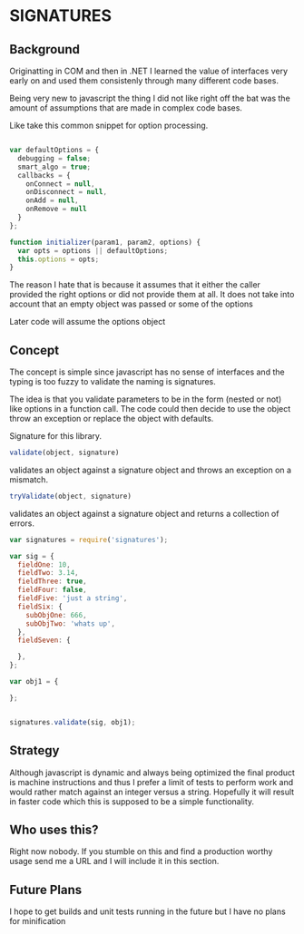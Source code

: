 
# SIGNATURES

## Background

Originatting in COM and then in .NET I learned the value of interfaces very early on and used them consistenly through many different code bases.

Being very new to javascript the thing I did not like right off the bat was the amount of assumptions that are made in complex code bases.

Like take this common snippet for option processing.

```javascript

var defaultOptions = {
  debugging = false;
  smart_algo = true;
  callbacks = {
    onConnect = null,
    onDisconnect = null,
    onAdd = null,
    onRemove = null
  }
};

function initializer(param1, param2, options) {
  var opts = options || defaultOptions;
  this.options = opts;
}
```

The reason I hate that is because it assumes that it either the caller provided the right options or did not provide them at all.  It does not take into account that an empty object was passed or some of the options

Later code will assume the options object

## Concept

The concept is simple since javascript has no sense of interfaces and the typing is too fuzzy to validate the naming is signatures.

The idea is that you validate parameters to be in the form (nested or not) like options in a function call.  The code could then decide to use the object throw an exception or replace the object with defaults.


Signature for this library.

```javascript
validate(object, signature)  
```

validates an object against a signature object and throws an exception on a mismatch.

```javascript
tryValidate(object, signature)
```

validates an object against a signature object and returns a collection of errors.

```javascript
var signatures = require('signatures');

var sig = {
  fieldOne: 10,
  fieldTwo: 3.14,
  fieldThree: true,
  fieldFour: false,
  fieldFive: 'just a string',
  fieldSix: {
    subObjOne: 666,
    subObjTwo: 'whats up',
  },
  fieldSeven: {

  },
};

var obj1 = {

};


signatures.validate(sig, obj1);
```
## Strategy

Although javascript is dynamic and always being optimized the final product is machine instructions and thus I prefer a limit of tests to perform work and would rather match against an integer versus a string.  Hopefully it will result in faster code which this is supposed to be a simple functionality.

## Who uses this?

Right now nobody.  If you stumble on this and find a production worthy usage send me a URL and I will include it in this section.

## Future Plans

I hope to get builds and unit tests running in the future but I have no plans for minification 
